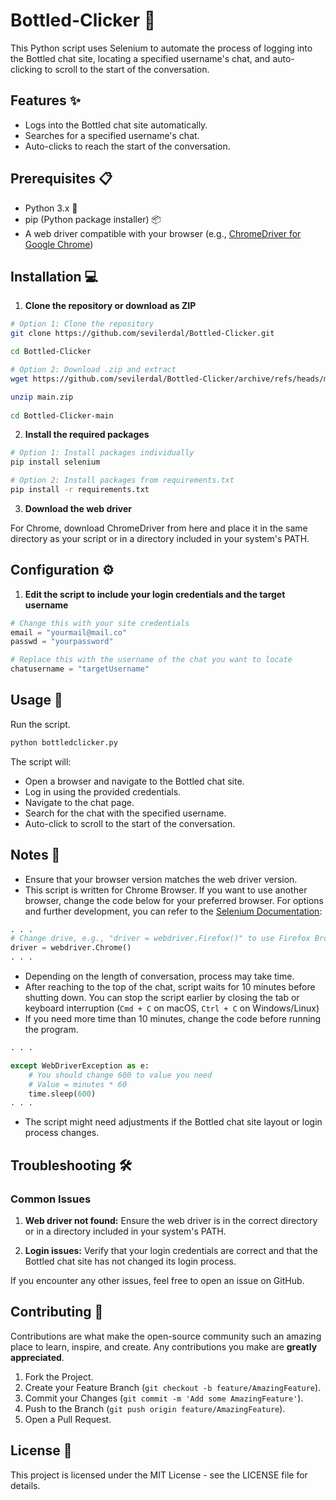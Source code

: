 # Bottled-Clicker 📜
This Python script uses Selenium to automate the process of logging into the Bottled chat site, locating a specified username's chat, and auto-clicking to scroll to the start of the conversation.
## Features ✨

- Logs into the Bottled chat site automatically.
- Searches for a specified username's chat.
- Auto-clicks to reach the start of the conversation.

## Prerequisites 📋

- Python 3.x 🐍
- pip (Python package installer) 📦
- A web driver compatible with your browser (e.g., [ChromeDriver for Google Chrome](https://developer.chrome.com/docs/chromedriver/downloads))

## Installation 💻

1. **Clone the repository or download as ZIP**

 ```bash
# Option 1: Clone the repository
git clone https://github.com/sevilerdal/Bottled-Clicker.git

cd Bottled-Clicker

# Option 2: Download .zip and extract
wget https://github.com/sevilerdal/Bottled-Clicker/archive/refs/heads/main.zip

unzip main.zip
   
cd Bottled-Clicker-main
```

2. **Install the required packages**

```bash
# Option 1: Install packages individually
pip install selenium

# Option 2: Install packages from requirements.txt
pip install -r requirements.txt
```

3. **Download the web driver**

For Chrome, download ChromeDriver from here and place it in the same directory as your script or in a directory included in your system's PATH.

## Configuration ⚙️

1. **Edit the script to include your login credentials and the target username**

```python
# Change this with your site credentials
email = "yourmail@mail.co" 
passwd = "yourpassword"

# Replace this with the username of the chat you want to locate
chatusername = "targetUsername" 
```

## Usage 🚀
Run the script.
```bash
python bottledclicker.py
```

The script will:
- Open a browser and navigate to the Bottled chat site.
- Log in using the provided credentials.
- Navigate to the chat page.
- Search for the chat with the specified username.
- Auto-click to scroll to the start of the conversation.

## Notes 📝
+ Ensure that your browser version matches the web driver version.
+ This script is written for Chrome Browser. If you want to use another browser, change the code below for your preferred browser. For options and further development, you can refer to the [Selenium Documentation](https://www.selenium.dev/documentation/):

```python
. . .
# Change drive, e.g., "driver = webdriver.Firefox()" to use Firefox Browser
driver = webdriver.Chrome() 
. . .
```
+ Depending on the length of conversation, process may take time.
+ After reaching to the top of the chat, script waits for 10 minutes before shutting down. You can stop the script earlier by closing the tab or keyboard interruption (`Cmd + C` on macOS, `Ctrl + C` on Windows/Linux)
+ If you need more time than 10 minutes, change the code before running the program.
```python
. . .

except WebDriverException as e:
    # You should change 600 to value you need
    # Value = minutes * 60
    time.sleep(600) 
. . .
```
+ The script might need adjustments if the Bottled chat site layout or login process changes.

## Troubleshooting 🛠️

### Common Issues

1. **Web driver not found:**
   Ensure the web driver is in the correct directory or in a directory included in your system's PATH.

2. **Login issues:**
   Verify that your login credentials are correct and that the Bottled chat site has not changed its login process.


If you encounter any other issues, feel free to open an issue on GitHub.

## Contributing 🤝

Contributions are what make the open-source community such an amazing place to learn, inspire, and create. Any contributions you make are **greatly appreciated**.

1. Fork the Project.
2. Create your Feature Branch (`git checkout -b feature/AmazingFeature`).
3. Commit your Changes (`git commit -m 'Add some AmazingFeature'`).
4. Push to the Branch (`git push origin feature/AmazingFeature`).
5. Open a Pull Request.

## License 📄
This project is licensed under the MIT License - see the LICENSE file for details.

